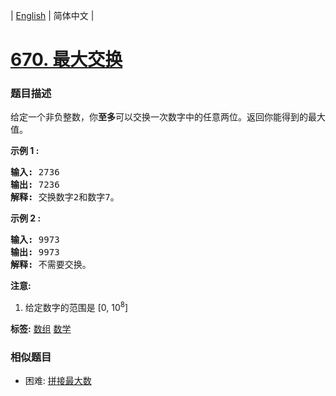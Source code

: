 | [English](README_EN.md) | 简体中文 |

# [670. 最大交换](https://leetcode-cn.com/problems/maximum-swap)
 ### 题目描述
<p>给定一个非负整数，你<strong>至多</strong>可以交换一次数字中的任意两位。返回你能得到的最大值。</p>

<p><strong>示例 1 :</strong></p>

<pre>
<strong>输入:</strong> 2736
<strong>输出:</strong> 7236
<strong>解释:</strong> 交换数字2和数字7。
</pre>

<p><strong>示例 2 :</strong></p>

<pre>
<strong>输入:</strong> 9973
<strong>输出:</strong> 9973
<strong>解释:</strong> 不需要交换。
</pre>

<p><strong>注意:</strong></p>

<ol>
	<li>给定数字的范围是&nbsp;[0, 10<sup>8</sup>]</li>
</ol>

**标签:**  [数组](https://leetcode-cn.com/tag/array) [数学](https://leetcode-cn.com/tag/math) 
 ### 相似题目
- 困难:	[拼接最大数](https://leetcode-cn.com/problems/create-maximum-number) 

